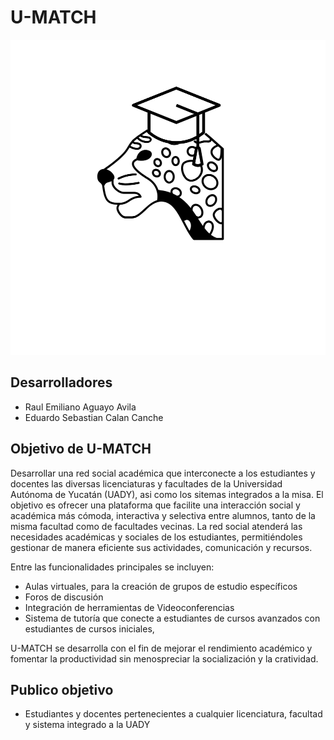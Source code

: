 # **U-MATCH** 

![alt text.](./DOCUMENTACIÓN/Recursos%20graficos/Diseño%20del%20proyecto/LogoUMATCH-white2.1.png)



## **Desarrolladores**  
- Raul Emiliano Aguayo Avila
- Eduardo Sebastian Calan Canche 


## **Objetivo de U-MATCH** 
Desarrollar una red social académica que interconecte a los estudiantes y docentes las diversas licenciaturas y facultades de la Universidad Autónoma de Yucatán (UADY), asi como los sitemas integrados a la misa. El objetivo es ofrecer una plataforma que facilite una interacción social y académica más cómoda, interactiva y selectiva entre alumnos, tanto de la misma facultad como de facultades vecinas. La red social atenderá las necesidades académicas y sociales de los estudiantes, permitiéndoles gestionar de manera eficiente sus actividades, comunicación y recursos. 

Entre las funcionalidades principales se incluyen: 
- Aulas virtuales, para la creación de grupos de estudio específicos
- Foros de discusión
- Integración de herramientas de Videoconferencias
- Sistema de tutoría que conecte a estudiantes de cursos avanzados con estudiantes de cursos iniciales, 

U-MATCH se desarrolla con el fin de mejorar el rendimiento académico y fomentar la productividad sin menospreciar la socialización y la cratividad.



## **Publico objetivo** 
- Estudiantes y docentes pertenecientes a cualquier licenciatura, facultad y sistema integrado a la UADY
